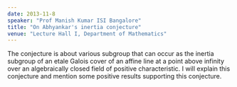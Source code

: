 ```yaml
---
date: 2013-11-8
speaker: "Prof Manish Kumar ISI Bangalore"
title: "On Abhyankar's inertia conjecture"
venue: "Lecture Hall I, Department of Mathematics"
---
```

The conjecture is about various subgroup that can occur as
the inertia subgroup of an etale Galois cover of an affine line at a
point above infinity over an algebraically closed field of positive
characteristic. I will explain this conjecture and mention some
positive results supporting this conjecture.
